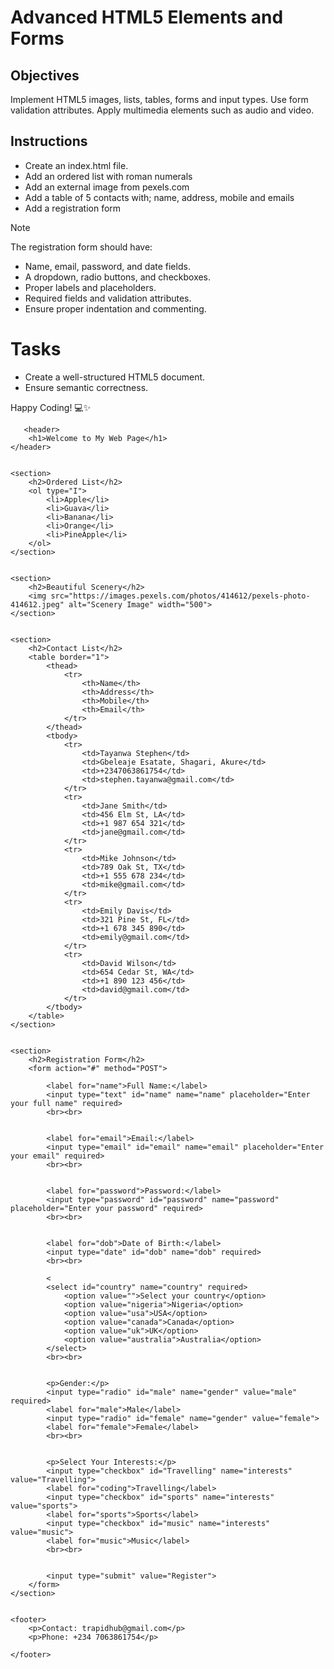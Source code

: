 # Advanced HTML5 Elements and Forms

## Objectives
Implement HTML5 images, lists, tables, forms and input types.
Use form validation attributes.
Apply multimedia elements such as audio and video.

## Instructions

- Create an index.html file.
- Add an ordered list with roman numerals
- Add an external image from pexels.com
- Add a table of 5 contacts with; name, address, mobile and emails
- Add a registration form

>[!NOTE]
>  The registration form should have:
>- Name, email, password, and date fields.
>- A dropdown, radio buttons, and checkboxes.
>- Proper labels and placeholders.
>- Required fields and validation attributes.
>- Ensure proper indentation and commenting.
 
# Tasks
- Create a well-structured HTML5 document.
- Ensure semantic correctness.

Happy Coding! 💻✨

<!DOCTYPE html>
<html lang="en">
<head>
    <meta charset="UTF-8">
    <meta name="viewport" content="width=device-width, initial-scale=1.0">
    <title>Week 2 Assignment</title>
</head>
<body>
       
       <header>
        <h1>Welcome to My Web Page</h1>
    </header>

    
    <section>
        <h2>Ordered List</h2>
        <ol type="I">
            <li>Apple</li>
            <li>Guava</li>
            <li>Banana</li>
            <li>Orange</li>
            <li>PineApple</li>
        </ol>
    </section>

    
    <section>
        <h2>Beautiful Scenery</h2>
        <img src="https://images.pexels.com/photos/414612/pexels-photo-414612.jpeg" alt="Scenery Image" width="500">
    </section>

    
    <section>
        <h2>Contact List</h2>
        <table border="1">
            <thead>
                <tr>
                    <th>Name</th>
                    <th>Address</th>
                    <th>Mobile</th>
                    <th>Email</th>
                </tr>
            </thead>
            <tbody>
                <tr>
                    <td>Tayanwa Stephen</td>
                    <td>Gbeleaje Esatate, Shagari, Akure</td>
                    <td>+2347063861754</td>
                    <td>stephen.tayanwa@gmail.com</td>
                </tr>
                <tr>
                    <td>Jane Smith</td>
                    <td>456 Elm St, LA</td>
                    <td>+1 987 654 321</td>
                    <td>jane@gmail.com</td>
                </tr>
                <tr>
                    <td>Mike Johnson</td>
                    <td>789 Oak St, TX</td>
                    <td>+1 555 678 234</td>
                    <td>mike@gmail.com</td>
                </tr>
                <tr>
                    <td>Emily Davis</td>
                    <td>321 Pine St, FL</td>
                    <td>+1 678 345 890</td>
                    <td>emily@gmail.com</td>
                </tr>
                <tr>
                    <td>David Wilson</td>
                    <td>654 Cedar St, WA</td>
                    <td>+1 890 123 456</td>
                    <td>david@gmail.com</td>
                </tr>
            </tbody>
        </table>
    </section>

    
    <section>
        <h2>Registration Form</h2>
        <form action="#" method="POST">
            
            <label for="name">Full Name:</label>
            <input type="text" id="name" name="name" placeholder="Enter your full name" required>
            <br><br>

            
            <label for="email">Email:</label>
            <input type="email" id="email" name="email" placeholder="Enter your email" required>
            <br><br>

            
            <label for="password">Password:</label>
            <input type="password" id="password" name="password" placeholder="Enter your password" required>
            <br><br>

            
            <label for="dob">Date of Birth:</label>
            <input type="date" id="dob" name="dob" required>
            <br><br>

            <
            <select id="country" name="country" required>
                <option value="">Select your country</option>
                <option value="nigeria">Nigeria</option>
                <option value="usa">USA</option>
                <option value="canada">Canada</option>
                <option value="uk">UK</option>
                <option value="australia">Australia</option>
            </select>
            <br><br>

            
            <p>Gender:</p>
            <input type="radio" id="male" name="gender" value="male" required>
            <label for="male">Male</label>
            <input type="radio" id="female" name="gender" value="female">
            <label for="female">Female</label>
            <br><br>

            
            <p>Select Your Interests:</p>
            <input type="checkbox" id="Travelling" name="interests" value="Travelling">
            <label for="coding">Travelling</label>
            <input type="checkbox" id="sports" name="interests" value="sports">
            <label for="sports">Sports</label>
            <input type="checkbox" id="music" name="interests" value="music">
            <label for="music">Music</label>
            <br><br>

        
            <input type="submit" value="Register">
        </form>
    </section>

    
    <footer>
        <p>Contact: trapidhub@gmail.com</p>
        <p>Phone: +234 7063861754</p>

    </footer>
</body>
</html>
